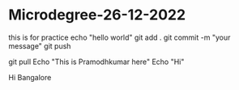 # Microdegree-26-12-2022
this is for practice
echo "hello world"
git add .
git commit -m "your message"
git push 


git pull
Echo "This is Pramodhkumar here"
Echo "Hi"

Hi Bangalore

